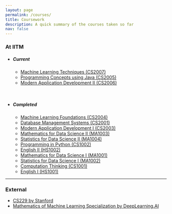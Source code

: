 ```yaml
---
layout: page
permalink: /courses/
title: Coursework
description: A quick summary of the courses taken so far
nav: false
---
```


### At IITM
- ##### Current
    - [Machine Learning Techniques (CS2007)](https://study.iitm.ac.in/ds/course_pages/BSCS2007.html)
    - [Programming Concepts using Java (CS2005)](https://study.iitm.ac.in/ds/course_pages/BSCS2005.html)
    - [Modern Application Development II (CS2006)](https://study.iitm.ac.in/ds/course_pages/BSCS2006.html)
<br>

- ##### Completed
    - [Machine Learning Foundations (CS2004)](https://study.iitm.ac.in/ds/course_pages/BSCS2004.html)
    - [Database Management Systems (CS2001)](https://study.iitm.ac.in/ds/course_pages/BSCS2001.html)
    - [Modern Application Development I (CS2003)](https://study.iitm.ac.in/ds/course_pages/BSCS2003.html)
    - [Mathematics for Data Science II (MA1003)](https://study.iitm.ac.in/ds/course_pages/BSMA1003.html)
    - [Statistics for Data Science II (MA1004)](https://study.iitm.ac.in/ds/course_pages/BSMA1004.html)
    - [Programming in Python (CS1002)](https://study.iitm.ac.in/ds/course_pages/BSCS1002.html)
    - [English II (HS1002)](https://study.iitm.ac.in/ds/course_pages/BSHS1002.html)
    - [Mathematics for Data Science I (MA1001)](https://study.iitm.ac.in/ds/course_pages/BSMA1001.html)
    - [Statistics for Data Science I (MA1002)](https://study.iitm.ac.in/ds/course_pages/BSMA1002.html)
    - [Computation Thinking (CS1001)](https://study.iitm.ac.in/ds/course_pages/BSCS1001.html)
    - [English I (HS1001)](https://study.iitm.ac.in/ds/course_pages/BSHS1001.html)

---
### External
- [CS229 by Stanford](https://cs229.stanford.edu/)
- [Mathematics of Machine Learning Specialization by DeepLearning.AI](https://www.coursera.org/specializations/mathematics-for-machine-learning-and-data-science)